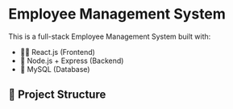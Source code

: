 # Employee Management System

This is a full-stack Employee Management System built with:

- 🧑‍💼 React.js (Frontend)
- 🧠 Node.js + Express (Backend)
- 💾 MySQL (Database)

## 📁 Project Structure

